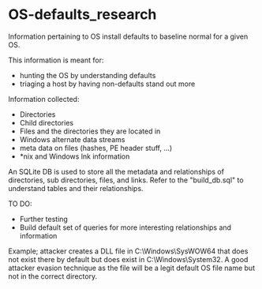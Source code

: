 # OS-defaults_research
Information pertaining to OS install defaults to baseline normal for a given OS.

This information is meant for:
 - hunting the OS by understanding defaults
 - triaging a host by having non-defaults stand out more

Information collected:
 - Directories
 - Child directories
 - Files and the directories they are located in
 - Windows alternate data streams
 - meta data on files (hashes, PE header stuff, ...)
 - *nix and Windows lnk information

An SQLite DB is used to store all the metadata and relationships of directories, sub directories, files, and links. Refer to the "build_db.sql" to understand tables and their relationships.

TO DO:
 - Further testing
 - Build default set of queries for more interesting relationships and information

Example; attacker creates a DLL file in C:\Windows\SysWOW64 that does not exist there by default but does exist in C:\Windows\System32. A good attacker evasion technique as the file will be a legit default OS file name but not in the correct directory.
